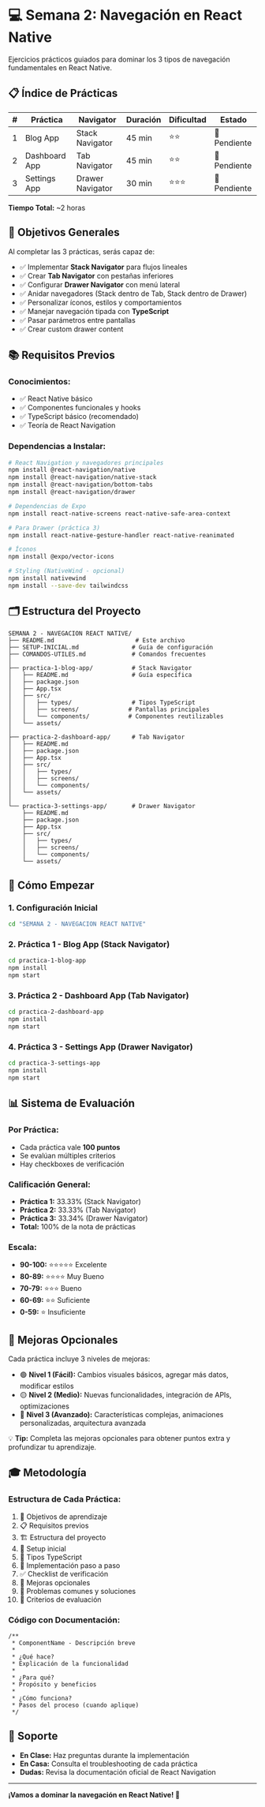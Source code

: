 # 💻 Semana 2: Navegación en React Native

Ejercicios prácticos guiados para dominar los 3 tipos de navegación fundamentales en React Native.

## 📋 Índice de Prácticas

| # | Práctica | Navigator | Duración | Dificultad | Estado |
|---|----------|-----------|----------|------------|---------|
| 1 | Blog App | Stack Navigator | 45 min | ⭐⭐ | 📝 Pendiente |
| 2 | Dashboard App | Tab Navigator | 45 min | ⭐⭐ | 📝 Pendiente |
| 3 | Settings App | Drawer Navigator | 30 min | ⭐⭐⭐ | 📝 Pendiente |

**Tiempo Total:** ~2 horas

## 🎯 Objetivos Generales

Al completar las 3 prácticas, serás capaz de:

- ✅ Implementar **Stack Navigator** para flujos lineales
- ✅ Crear **Tab Navigator** con pestañas inferiores  
- ✅ Configurar **Drawer Navigator** con menú lateral
- ✅ Anidar navegadores (Stack dentro de Tab, Stack dentro de Drawer)
- ✅ Personalizar íconos, estilos y comportamientos
- ✅ Manejar navegación tipada con **TypeScript**
- ✅ Pasar parámetros entre pantallas
- ✅ Crear custom drawer content

## 📚 Requisitos Previos

### Conocimientos:
- ✅ React Native básico
- ✅ Componentes funcionales y hooks
- ✅ TypeScript básico (recomendado)
- ✅ Teoría de React Navigation

### Dependencias a Instalar:
```bash
# React Navigation y navegadores principales
npm install @react-navigation/native
npm install @react-navigation/native-stack
npm install @react-navigation/bottom-tabs
npm install @react-navigation/drawer

# Dependencias de Expo
npm install react-native-screens react-native-safe-area-context

# Para Drawer (práctica 3)
npm install react-native-gesture-handler react-native-reanimated

# Íconos
npm install @expo/vector-icons

# Styling (NativeWind - opcional)
npm install nativewind
npm install --save-dev tailwindcss
```

## 🗂️ Estructura del Proyecto

```
SEMANA 2 - NAVEGACION REACT NATIVE/
├── README.md                       # Este archivo
├── SETUP-INICIAL.md               # Guía de configuración
├── COMANDOS-UTILES.md             # Comandos frecuentes
│
├── practica-1-blog-app/           # Stack Navigator
│   ├── README.md                  # Guía específica
│   ├── package.json
│   ├── App.tsx
│   ├── src/
│   │   ├── types/                 # Tipos TypeScript
│   │   ├── screens/              # Pantallas principales
│   │   └── components/           # Componentes reutilizables
│   └── assets/
│
├── practica-2-dashboard-app/      # Tab Navigator
│   ├── README.md
│   ├── package.json
│   ├── App.tsx
│   ├── src/
│   │   ├── types/
│   │   ├── screens/
│   │   └── components/
│   └── assets/
│
└── practica-3-settings-app/       # Drawer Navigator
    ├── README.md
    ├── package.json
    ├── App.tsx
    ├── src/
    │   ├── types/
    │   ├── screens/
    │   └── components/
    └── assets/
```

## 🚀 Cómo Empezar

### 1. Configuración Inicial
```bash
cd "SEMANA 2 - NAVEGACION REACT NATIVE"
```

### 2. Práctica 1 - Blog App (Stack Navigator)
```bash
cd practica-1-blog-app
npm install
npm start
```

### 3. Práctica 2 - Dashboard App (Tab Navigator)  
```bash
cd practica-2-dashboard-app
npm install
npm start
```

### 4. Práctica 3 - Settings App (Drawer Navigator)
```bash
cd practica-3-settings-app
npm install  
npm start
```

## 📊 Sistema de Evaluación

### Por Práctica:
- Cada práctica vale **100 puntos**
- Se evalúan múltiples criterios
- Hay checkboxes de verificación

### Calificación General:
- **Práctica 1:** 33.33% (Stack Navigator)
- **Práctica 2:** 33.33% (Tab Navigator)  
- **Práctica 3:** 33.34% (Drawer Navigator)
- **Total:** 100% de la nota de prácticas

### Escala:
- **90-100:** ⭐⭐⭐⭐⭐ Excelente
- **80-89:** ⭐⭐⭐⭐ Muy Bueno
- **70-79:** ⭐⭐⭐ Bueno
- **60-69:** ⭐⭐ Suficiente
- **0-59:** ⭐ Insuficiente

## 🎨 Mejoras Opcionales

Cada práctica incluye 3 niveles de mejoras:

- 🟢 **Nivel 1 (Fácil):** Cambios visuales básicos, agregar más datos, modificar estilos
- 🟡 **Nivel 2 (Medio):** Nuevas funcionalidades, integración de APIs, optimizaciones
- 🔴 **Nivel 3 (Avanzado):** Características complejas, animaciones personalizadas, arquitectura avanzada

💡 **Tip:** Completa las mejoras opcionales para obtener puntos extra y profundizar tu aprendizaje.

## 🎓 Metodología

### Estructura de Cada Práctica:
1. 🎯 Objetivos de aprendizaje
2. 📋 Requisitos previos  
3. 🏗️ Estructura del proyecto
4. 📝 Setup inicial
5. 📝 Tipos TypeScript
6. 📝 Implementación paso a paso
7. ✅ Checklist de verificación
8. 🎨 Mejoras opcionales
9. 🐛 Problemas comunes y soluciones
10. 🎯 Criterios de evaluación

### Código con Documentación:
```tsx
/**
 * ComponentName - Descripción breve
 *
 * ¿Qué hace?
 * Explicación de la funcionalidad
 *
 * ¿Para qué?
 * Propósito y beneficios
 *
 * ¿Cómo funciona?
 * Pasos del proceso (cuando aplique)
 */
```

## 🤝 Soporte

- **En Clase:** Haz preguntas durante la implementación
- **En Casa:** Consulta el troubleshooting de cada práctica
- **Dudas:** Revisa la documentación oficial de React Navigation

---

**¡Vamos a dominar la navegación en React Native! 🚀**